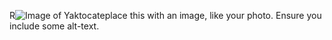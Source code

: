 R![Image of Yaktocat](https://octodex.github.com/images/yaktocat.png)eplace this with an image, like your photo. Ensure you include some alt-text.
